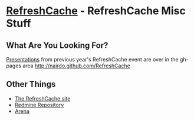 [RefreshCache](http://www.refreshcache.com) - RefreshCache Misc Stuff
=================================================================

## What Are You Looking For?
[Presentations](http://nairdo.github.com/RefreshCache) from previous year's RefreshCache event are over in the gh-pages area http://nairdo.github.com/RefreshCache


## Other Things

* [The RefreshCache site](http://www.refreshcache.com)
* [Redmine Repository](http://redmine.refreshcache.com)
* [Arena <Sample Server/>](http://arena.refreshcache.com)


